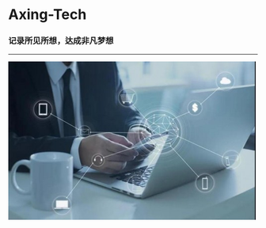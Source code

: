 # Axing-Tech

### 记录所见所想，达成非凡梦想

---
![image](https://github.com/pixx1225/Axing-Tech/blob/master/images/aa.png?raw=true)
